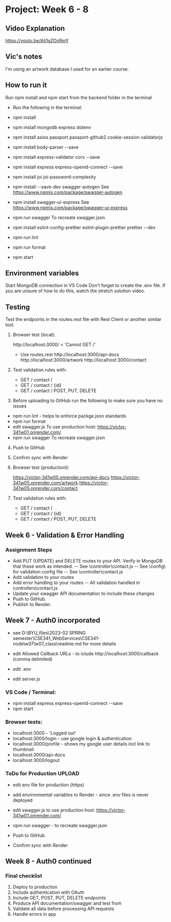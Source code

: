 # Project: Week 6 - 8

## Video Explanation

https://youtu.be/AIi1gZOsRmY

## Vic's notes

I'm using an artwork database I used for an earlier course.

## How to run it

Run npm install and npm start from the backend folder in the terminal

- Run the following in the terminal:
- npm install
- npm install mongodb express dotenv
- npm install axios passport passport-github2 cookie-session validatorjs
- npm install body-parser --save
- npm install express-validator cors --save
- npm install express express-openid-connect --save

- npm install joi joi-password-complexity

- npm install --save-dev swagger-autogen See https://www.npmjs.com/package/swagger-autogen
- npm install swagger-ui-express See https://www.npmjs.com/package/swagger-ui-express
- npm run swagger To recreate swagger.json

- npm install eslint-config-prettier eslint-plugin-prettier prettier --dev
- npm run lint
- npm run format

- npm start

## Environment variables

Start MongoDB connection in VS Code
Don't forget to create the .env file. If you are unsure of how to do this, watch the stretch solution video.

## Testing

Test the endpoints in the routes.rest file with Rest Client or another similar tool.

1. Browser test (local):

   http://localhost:3000/ < 'Cannot GET /'

   - Use routes.rest
     http://localhost:3000/api-docs
     http://localhost:3000/artwork
     http://localhost:3000/contact

2. Test validation rules with:

   - GET / contact /
   - GET / contact / {id}
   - GET / contact / POST, PUT, DELETE

3. Before uploading to GitHub run the following to make sure you have no issues

- npm run lint - helps to enforce packge.json standards
- npm run format
- edit swagger.js To use production host: https://victor-341w01.onrender.com/
- npm run swagger To recreate swagger.json

4. Push to GitHub
5. Confirm sync with Render

6. Browser test (productionl):

   https://victor-341w05.onrender.com/api-docs
   https://victor-341w05.onrender.com/artwork
   https://victor-341w05.onrender.com/contact

7. Test validation rules with:

   - GET / contact /
   - GET / contact / {id}
   - GET / contact / POST, PUT, DELETE

## Week 6 - Validation & Error Handling

### Assignment Steps

- Add PUT (UPDATE) and DELETE routes to your API. Verify in MongoDB that these work as intended.
  -- See \controller\contact.js
  -- See \config\ for validation config file
  -- See \controller\contact.js
- Add validation to your routes
- Add error handling to your routes
  -- All validation handled in controllers\contact.js
- Update your swagger API documentation to include these changes
- Push to GitHub.
- Publish to Render.

## Week 7 - Auth0 incorporated

- see D:\BYU_files\2023-02 SPRING semester\CSE341_WebServices\CSE341-node\w07\w07_class\readme.md for more details
- edit Allowed Callback URLs - to iclude http://localhost:3000/callback (comma delimited)

- edit .env
- edit server.js

### VS Code / Terminal:

- npm install express express-openid-connect --save
- npm start

### Browser tests:

- localhost:3000 - 'Logged out'
- localhost:3000/login - use google login & authentication
- localhost:3000/profile - shows my google user details incl link to thumbnail
- localhost:3000/api-docs
- localhost:3000/logout

### ToDo for Production UPLOAD

- edit env file for production (https)
- add environmental variables to Render - since .env files is never deployed

- edit swagger.js to use production host: https://victor-341w01.onrender.com/
- npm run swagger - to recreate swagger.json

- Push to GitHub
- Confirm sync with Render

## Week 8 - Auth0 continued

### Final checklist

1. Deploy to production
2. Include authentication with OAuth
3. Include GET, POST, PUT, DELETE endpoints
4. Produce API documentation/swagger and test from
5. Validate all data before processing API requests
6. Handle errors in app
